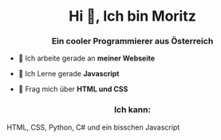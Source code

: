 <h1 align="center">Hi 👋, Ich bin Moritz</h1>
<h3 align="center">Ein cooler Programmierer aus Österreich</h3>

- 🔭 Ich arbeite gerade an **meiner Webseite**

- 🌱 Ich Lerne gerade **Javascript**

- 💬 Frag mich über **HTML und CSS**

<h3 align="center">Ich kann:</h3>

HTML, CSS, Python, C# und ein bisschen Javascript
